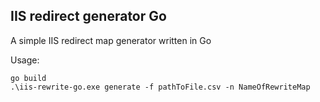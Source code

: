 ## IIS redirect generator Go

A simple IIS redirect map generator written in Go

Usage:

```
go build
.\iis-rewrite-go.exe generate -f pathToFile.csv -n NameOfRewriteMap
```